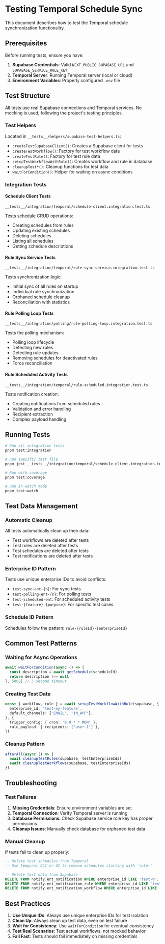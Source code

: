# Testing Temporal Schedule Sync

This document describes how to test the Temporal schedule synchronization functionality.

## Prerequisites

Before running tests, ensure you have:

1. **Supabase Credentials**: Valid `NEXT_PUBLIC_SUPABASE_URL` and `SUPABASE_SERVICE_ROLE_KEY`
2. **Temporal Server**: Running Temporal server (local or cloud)
3. **Environment Variables**: Properly configured `.env` file

## Test Structure

All tests use real Supabase connections and Temporal services. No mocking is used, following the project's testing principles.

### Test Helpers

Located in `__tests__/helpers/supabase-test-helpers.ts`:

- `createTestSupabaseClient()`: Creates a Supabase client for tests
- `createTestWorkflow()`: Factory for test workflow data
- `createTestRule()`: Factory for test rule data
- `setupTestWorkflowWithRule()`: Creates workflow and rule in database
- `cleanupTest*()`: Cleanup functions for test data
- `waitForCondition()`: Helper for waiting on async conditions

### Integration Tests

#### Schedule Client Tests
`__tests__/integration/temporal/schedule-client.integration.test.ts`

Tests schedule CRUD operations:
- Creating schedules from rules
- Updating existing schedules
- Deleting schedules
- Listing all schedules
- Getting schedule descriptions

#### Rule Sync Service Tests
`__tests__/integration/temporal/rule-sync-service.integration.test.ts`

Tests synchronization logic:
- Initial sync of all rules on startup
- Individual rule synchronization
- Orphaned schedule cleanup
- Reconciliation with statistics

#### Rule Polling Loop Tests
`__tests__/integration/polling/rule-polling-loop.integration.test.ts`

Tests the polling mechanism:
- Polling loop lifecycle
- Detecting new rules
- Detecting rule updates
- Removing schedules for deactivated rules
- Force reconciliation

#### Rule Scheduled Activity Tests
`__tests__/integration/temporal/rule-scheduled.integration.test.ts`

Tests notification creation:
- Creating notifications from scheduled rules
- Validation and error handling
- Recipient extraction
- Complex payload handling

## Running Tests

```bash
# Run all integration tests
pnpm test:integration

# Run specific test file
pnpm jest __tests__/integration/temporal/schedule-client.integration.test.ts

# Run with coverage
pnpm test:coverage

# Run in watch mode
pnpm test:watch
```

## Test Data Management

### Automatic Cleanup

All tests automatically clean up their data:
- Test workflows are deleted after tests
- Test rules are deleted after tests
- Test schedules are deleted after tests
- Test notifications are deleted after tests

### Enterprise ID Pattern

Tests use unique enterprise IDs to avoid conflicts:
- `test-sync-ent-{n}`: For sync tests
- `test-polling-ent-{n}`: For polling tests
- `test-scheduled-ent`: For scheduled activity tests
- `test-{feature}-{purpose}`: For specific test cases

### Schedule ID Pattern

Schedules follow the pattern: `rule-{ruleId}-{enterpriseId}`

## Common Test Patterns

### Waiting for Async Operations

```typescript
await waitForCondition(async () => {
  const description = await getSchedule(scheduleId)
  return description !== null
}, 5000) // 5 second timeout
```

### Creating Test Data

```typescript
const { workflow, rule } = await setupTestWorkflowWithRule(supabase, {
  enterprise_id: 'test-my-feature',
  default_channels: ['EMAIL', 'IN_APP'],
}, {
  trigger_config: { cron: '0 9 * * MON' },
  rule_payload: { recipients: ['user-1'] },
})
```

### Cleanup Pattern

```typescript
afterAll(async () => {
  await cleanupTestRules(supabase, testEnterpriseIds)
  await cleanupTestWorkflows(supabase, testEnterpriseIds)
})
```

## Troubleshooting

### Test Failures

1. **Missing Credentials**: Ensure environment variables are set
2. **Temporal Connection**: Verify Temporal server is running
3. **Database Permissions**: Check Supabase service role key has proper permissions
4. **Cleanup Issues**: Manually check database for orphaned test data

### Manual Cleanup

If tests fail to clean up properly:

```sql
-- Delete test schedules from Temporal
-- Use Temporal CLI or UI to remove schedules starting with 'rule-'

-- Delete test data from Supabase
DELETE FROM notify.ent_notification WHERE enterprise_id LIKE 'test-%';
DELETE FROM notify.ent_notification_rule WHERE enterprise_id LIKE 'test-%';
DELETE FROM notify.ent_notification_workflow WHERE enterprise_id LIKE 'test-%';
```

## Best Practices

1. **Use Unique IDs**: Always use unique enterprise IDs for test isolation
2. **Clean Up**: Always clean up test data, even on test failure
3. **Wait for Consistency**: Use `waitForCondition` for eventual consistency
4. **Test Real Scenarios**: Test actual workflows, not mocked behavior
5. **Fail Fast**: Tests should fail immediately on missing credentials